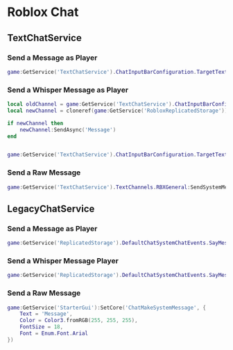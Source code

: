 # Roblox Chat

## TextChatService

### Send a Message as Player
```lua
game:GetService('TextChatService').ChatInputBarConfiguration.TargetTextChannel:SendAsync('Message')
```

### Send a Whisper Message as Player
```lua
local oldChannel = game:GetService('TextChatService').ChatInputBarConfiguration.TargetTextChannel
local newChannel = cloneref(game:GetService('RobloxReplicatedStorage')).ExperienceChat.WhisperChat:InvokeServer(UserId)

if newChannel then
    newChannel:SendAsync('Message')
end


game:GetService('TextChatService').ChatInputBarConfiguration.TargetTextChannel = oldChannel
```


### Send a Raw Message
```lua
game:GetService('TextChatService').TextChannels.RBXGeneral:SendSystemMessage('Message')
```


## LegacyChatService


### Send a Message as Player
```lua
game:GetService('ReplicatedStorage').DefaultChatSystemChatEvents.SayMessageRequest:FireServer('Message')
```

### Send a Whisper Message Player
```lua
game:GetService('ReplicatedStorage').DefaultChatSystemChatEvents.SayMessageRequest:FireServer('/w '..UserName..' Message', 'All')
```

### Send a Raw Message
```lua
game:GetService('StarterGui'):SetCore('ChatMakeSystemMessage', {
    Text = 'Message',
    Color = Color3.fromRGB(255, 255, 255),
    FontSize = 18,
    Font = Enum.Font.Arial
})
```
